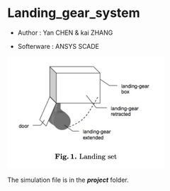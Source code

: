 # Landing_gear_system

* Author : Yan CHEN & kai ZHANG

* Softerware : ANSYS SCADE



<img src="README.assets/landing_set.png" alt="landing_set" style="zoom:50%;" />

The simulation file is in the ***project*** folder.

